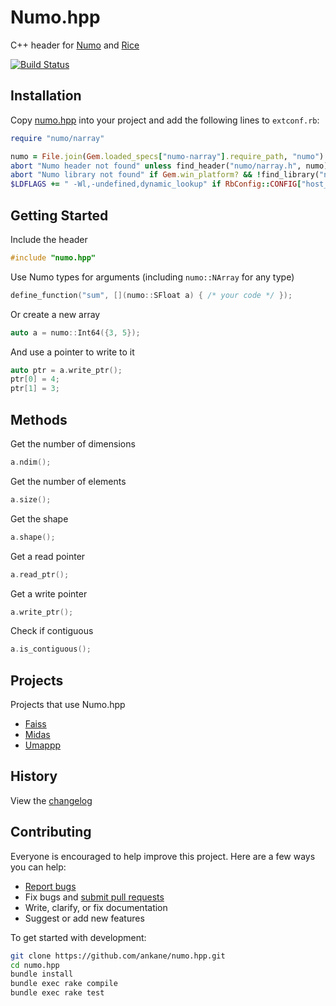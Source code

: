 # Numo.hpp

C++ header for [Numo](https://github.com/ruby-numo/numo-narray) and [Rice](https://github.com/jasonroelofs/rice)

[![Build Status](https://github.com/ankane/numo.hpp/workflows/build/badge.svg?branch=master)](https://github.com/ankane/numo.hpp/actions)

## Installation

Copy [numo.hpp](https://raw.githubusercontent.com/ankane/numo.hpp/v0.1.1/include/numo.hpp) into your project and add the following lines to `extconf.rb`:

```ruby
require "numo/narray"

numo = File.join(Gem.loaded_specs["numo-narray"].require_path, "numo")
abort "Numo header not found" unless find_header("numo/narray.h", numo)
abort "Numo library not found" if Gem.win_platform? && !find_library("narray", nil, numo)
$LDFLAGS += " -Wl,-undefined,dynamic_lookup" if RbConfig::CONFIG["host_os"] =~ /darwin/i
```

## Getting Started

Include the header

```cpp
#include "numo.hpp"
```

Use Numo types for arguments (including `numo::NArray` for any type)

```cpp
define_function("sum", [](numo::SFloat a) { /* your code */ });
```

Or create a new array

```cpp
auto a = numo::Int64({3, 5});
```

And use a pointer to write to it

```cpp
auto ptr = a.write_ptr();
ptr[0] = 4;
ptr[1] = 3;
```

## Methods

Get the number of dimensions

```cpp
a.ndim();
```

Get the number of elements

```cpp
a.size();
```

Get the shape

```cpp
a.shape();
```

Get a read pointer

```cpp
a.read_ptr();
```

Get a write pointer

```cpp
a.write_ptr();
```

Check if contiguous

```cpp
a.is_contiguous();
```

## Projects

Projects that use Numo.hpp

- [Faiss](https://github.com/ankane/faiss)
- [Midas](https://github.com/ankane/midas)
- [Umappp](https://github.com/kojix2/ruby-umappp)

## History

View the [changelog](https://github.com/ankane/numo.hpp/blob/master/CHANGELOG.md)

## Contributing

Everyone is encouraged to help improve this project. Here are a few ways you can help:

- [Report bugs](https://github.com/ankane/numo.hpp/issues)
- Fix bugs and [submit pull requests](https://github.com/ankane/numo.hpp/pulls)
- Write, clarify, or fix documentation
- Suggest or add new features

To get started with development:

```sh
git clone https://github.com/ankane/numo.hpp.git
cd numo.hpp
bundle install
bundle exec rake compile
bundle exec rake test
```

